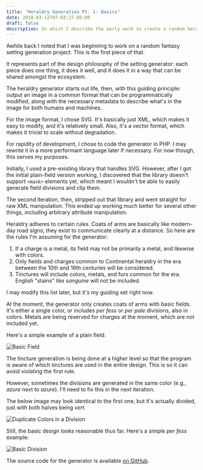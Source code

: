 ```yaml
---
title: "Heraldry Generation Pt. 1: Basics"
date: 2018-03-12T07:03:27-05:00
draft: false
description: In which I describe the early work to create a random heraldry generator.
---
```

Awhile back I noted that I was beginning to work on a random fantasy setting generation project. This is the first piece of that.

It represents part of the design philosophy of the setting generator: each piece does one thing, it does it well, and it does it in a way that can be shared amongst the ecosystem.

The heraldry generator starts out life, then, with this guiding principle: output an image in a common format that can be programmatically modified, along with the necessary metadata to describe what's in the image for both humans and machines.

For the image format, I chose SVG. It's basically just XML, which makes it easy to modify, and it's relatively small. Also, it's a vector format, which makes it trivial to scale without degradation.

For rapidity of development, I chose to code the generator in PHP. I may rewrite it in a more performant language later if necessary. For now though, this serves my purposes.

Initially, I used a pre-existing library that handles SVG. However, after I got the initial plain-field version working, I discovered that the library doesn't support `<mask>` elements yet, which meant I wouldn't be able to easily generate field divisions and clip them.

The second iteration, then, stripped out that library and went straight for raw XML manipulation. This ended up working much better for several other things, including arbitrary attribute manipulation.

Heraldry adheres to certain rules. Coats of arms are basically like modern-day road signs; they exist to communicate clearly at a distance. So here are the rules I'm assuming for the generator:

1. If a charge is a metal, its field may not be primarily a metal, and likewise with colors.
2. Only fields and charges common to Continental heraldry in the era between the 10th and 16th centuries will be considered.
3. Tinctures will include colors, metals, and furs common for the era. English "stains" like *sanguine* will not be included.

I may modify this list later, but it's my guiding set right now.

At the moment, the generator only creates coats of arms with basic fields. It's either a single color, or includes *per fess* or *per pale* divisions, also in colors. Metals are being reserved for charges at the moment, which are not included yet.

Here's a simple example of a plain field:

![Basic Field](/heraldry-basic-field.svg)

The tincture generation is being done at a higher level so that the program is aware of which tinctures are used in the entire design. This is so it can avoid violating the first rule.

However, sometimes the divisions are generated in the same color (e.g., *azure* next to *azure*). I'll need to fix this in the next iteration.

The below image may look identical to the first one, but it's actually divided, just with both halves being *vert*.

![Duplicate Colors in a Division](/heraldry-duplicate-colors.svg)

Still, the basic design looks reasonable thus far. Here's a simple *per fess* example:

![Basic Division](/heraldry-basic-division.svg)

The source code for the generator is available [on GitHub](https://github.com/ironarachne/heraldry).
